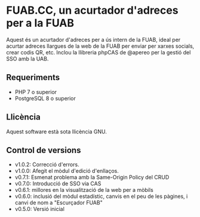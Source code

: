# FUAB.CC, un acurtador d'adreces per a la FUAB
Aquest és un acurtador d'adreces per a ús intern de la FUAB, ideal per acurtar adreces llargues de la web de la FUAB per enviar per xarxes socials, crear codis QR, etc. Inclou la llibreria phpCAS de @apereo per la gestió del SSO amb la UAB.

## Requeriments
- PHP 7 o superior
- PostgreSQL 8 o superior

## Llicència
Aquest software està sota llicència GNU.

## Control de versions
* v1.0.2: Correcció d'errors.
* v1.0.0: Afegit el mòdul d'edició d'enllaços.
* v0.7.1: Esmenat problema amb la Same-Origin Policy del CRUD 
* v0.7.0: Introducció de SSO via CAS
* v0.6.1: millores en la visualització de la web per a mòbils
* v0.6.0: inclusió del mòdul estadístic, canvis en el peu de les pàgines, i canvi de nom a "Escurçador FUAB"
* v0.5.0: Versió inicial